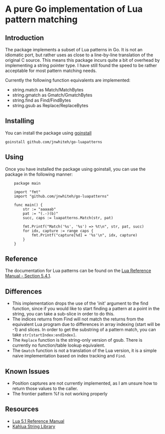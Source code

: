 # A pure Go implementation of Lua pattern matching

## Introduction

The package implements a subset of Lua patterns in Go. It is not an idiomatic
port, but rather uses as close to a line-by-line translation of the original C
source. This means this package incurs quite a bit of overhead by implementing
a string pointer type. I have still found the speed to be rather acceptable for
most pattern matching needs.

Currently the following function equivalents are implemented:

  * string.match as Match/MatchBytes
  * string.gmatch as Gmatch/GmatchBytes
  * string.find as Find/FindBytes
  * string.gsub as Replace/ReplaceBytes

## Installing

You can install the package using [goinstall][4]

    goinstall github.com/jnwhiteh/go-luapatterns

## Using

Once you have installed the package using goinstall, you can use the package in
the following manner:

        package main
    
        import "fmt"
        import "github.com/jnwhiteh/go-luapatterns"
        
        func main() {
        	str := "aaaaab"
        	pat := "(.-)(b)"
        	succ, caps := luapatterns.Match(str, pat)
        
        	fmt.Printf("Match('%s', '%s') => %t\n", str, pat, succ)
        	for idx, capture := range caps {
        		fmt.Printf("capture[%d] = '%s'\n", idx, capture)
        	}
        }

## Reference

The documentation for Lua patterns can be found on the [Lua Reference Manual -
Section 5.4.1][3].

## Differences

  * This implementation drops the use of the 'init' argument to the find
    function, since if you would like to start finding a pattern at a point in
    the string, you can take a sub-slice in order to do this.
  * The indices returns from Find will not match the returns from the
    equivalent Lua program due to differences in array indexing (start will be
    -1) and slices. In order to get the substring of a pattern match, you can
    take `str[startIndex:endIndex]`.
  * The `Replace` function is the string-only version of gsub. There is
    currently no function/table lookup equivalent.
  * The `Gmatch` function is not a translation of the Lua version, it is a
    simple naive implementation based on index tracking and `Find`.

## Known Issues

  * Position captures are not currently implemented, as I am unsure how to
    return those values to the caller.
  * The frontier pattern %f is not working properly

## Resources
  * [Lua 5.1 Reference Manual][2]
  * [Kahlua String Library][1]

[1]: http://github.com/krka/kahlua2/blob/master/core/src/se/krka/kahlua/stdlib/StringLib.java
[2]: http://www.lua.org/manual/5.1/manual.html 
[3]: http://www.lua.org/manual/5.1/manual.html#5.4.1
[4]: http://golang.org/cmd/goinstall/
